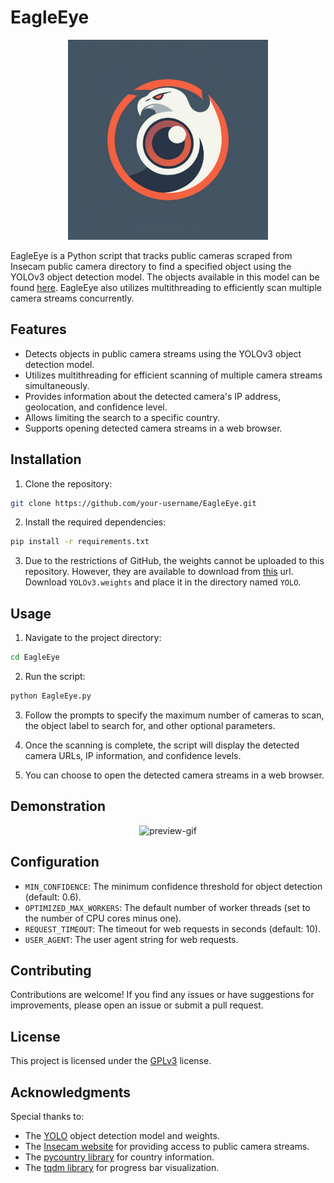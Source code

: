 # EagleEye

<p align="center">
  <img alt="logo" src="examples/logo.jpeg" width=320 />
</p>

EagleEye is a Python script that tracks public cameras scraped from Insecam public camera directory to find a specified object using the YOLOv3 object detection model. The objects available in this model can be found [here](https://github.com/pjreddie/darknet/blob/master/data/coco.names). EagleEye also utilizes multithreading to efficiently scan multiple camera streams concurrently.

## Features

- Detects objects in public camera streams using the YOLOv3 object detection model.
- Utilizes multithreading for efficient scanning of multiple camera streams simultaneously.
- Provides information about the detected camera's IP address, geolocation, and confidence level.
- Allows limiting the search to a specific country.
- Supports opening detected camera streams in a web browser.

## Installation

1. Clone the repository:

```bash
git clone https://github.com/your-username/EagleEye.git
```

2. Install the required dependencies:

```bash
pip install -r requirements.txt
```

3. Due to the restrictions of GitHub, the weights cannot be uploaded to this repository. However, they are available to download from [this](https://pjreddie.com/media/files/yolov3.weights) url. Download `YOLOv3.weights` and place it in the directory named `YOLO`.

## Usage

1. Navigate to the project directory:

```bash
cd EagleEye
```

2. Run the script:

```bash
python EagleEye.py
```

3. Follow the prompts to specify the maximum number of cameras to scan, the object label to search for, and other optional parameters.

4. Once the scanning is complete, the script will display the detected camera URLs, IP information, and confidence levels.

5. You can choose to open the detected camera streams in a web browser.

## Demonstration

<p align="center">
  <img alt="preview-gif" src="examples/preview.gif" />
</p>

## Configuration

- `MIN_CONFIDENCE`: The minimum confidence threshold for object detection (default: 0.6).
- `OPTIMIZED_MAX_WORKERS`: The default number of worker threads (set to the number of CPU cores minus one).
- `REQUEST_TIMEOUT`: The timeout for web requests in seconds (default: 10).
- `USER_AGENT`: The user agent string for web requests.

## Contributing

Contributions are welcome! If you find any issues or have suggestions for improvements, please open an issue or submit a pull request.

## License

This project is licensed under the [GPLv3](LICENSE) license.

## Acknowledgments

Special thanks to:
- The [YOLO](https://pjreddie.com/darknet/yolo/) object detection model and weights.
- The [Insecam website](http://www.insecam.org) for providing access to public camera streams.
- The [pycountry library](https://pypi.org/project/pycountry/) for country information.
- The [tqdm library](https://github.com/tqdm/tqdm) for progress bar visualization.
